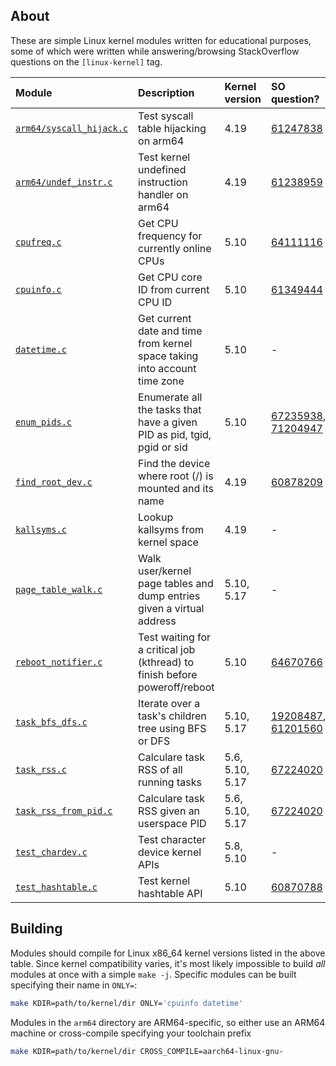 ## About

These are simple Linux kernel modules written for educational purposes, some of
which were written while answering/browsing StackOverflow questions on the
`[linux-kernel]` tag.

| Module                                             | Description                                                                | Kernel version  | SO question?                                 |
|:---------------------------------------------------|:---------------------------------------------------------------------------|:----------------|:---------------------------------------------|
| [`arm64/syscall_hijack.c`](arm64/syscall_hijack.c) | Test syscall table hijacking on arm64                                      | 4.19            | [61247838][q61247838]                        |
| [`arm64/undef_instr.c`](arm64/undef_instr.c)       | Test kernel undefined instruction handler on arm64                         | 4.19            | [61238959][q61238959]                        |
| [`cpufreq.c`](cpufreq.c)                           | Get CPU frequency for currently online CPUs                                | 5.10            | [64111116][q64111116]                        |
| [`cpuinfo.c`](cpuinfo.c)                           | Get CPU core ID from current CPU ID                                        | 5.10            | [61349444][q61349444]                        |
| [`datetime.c`](datetime.c)                         | Get current date and time from kernel space taking into account time zone  | 5.10            | -                                            |
| [`enum_pids.c`](enum_pids.c)                       | Enumerate all the tasks that have a given PID as pid, tgid, pgid or sid    | 5.10            | [67235938][q67235938], [71204947][q71204947] |
| [`find_root_dev.c`](find_root_dev.c)               | Find the device where root (/) is mounted and its name                     | 4.19            | [60878209][q60878209]                        |
| [`kallsyms.c`](kallsyms.c)                         | Lookup kallsyms from kernel space                                          | 4.19            | -                                            |
| [`page_table_walk.c`](page_table_walk.c)           | Walk user/kernel page tables and dump entries given a virtual address      | 5.10, 5.17      | -                                            |
| [`reboot_notifier.c`](reboot_notifier.c)           | Test waiting for a critical job (kthread) to finish before poweroff/reboot | 5.10            | [64670766][q64670766]                        |
| [`task_bfs_dfs.c`](task_bfs_dfs.c)                 | Iterate over a task's children tree using BFS or DFS                       | 5.10, 5.17      | [19208487][q19208487], [61201560][q61201560] |
| [`task_rss.c`](task_rss.c)                         | Calculare task RSS of all running tasks                                    | 5.6, 5.10, 5.17 | [67224020][q67224020]                        |
| [`task_rss_from_pid.c`](task_rss_from_pid.c)       | Calculare task RSS given an userspace PID                                  | 5.6, 5.10, 5.17 | [67224020][q67224020]                        |
| [`test_chardev.c`](test_chardev.c)                 | Test character device kernel APIs                                          | 5.8, 5.10       | -                                            |
| [`test_hashtable.c`](test_hashtable.c)             | Test kernel hashtable API                                                  | 5.10            | [60870788][q60870788]                        |

## Building

Modules should compile for Linux x86_64 kernel versions listed in the above
table. Since kernel compatibility varies, it's most likely impossible to build
*all* modules at once with a simple `make -j`. Specific modules can be built
specifying their name in `ONLY=`:

```bash
make KDIR=path/to/kernel/dir ONLY='cpuinfo datetime'
```

Modules in the `arm64` directory are ARM64-specific, so either use an ARM64
machine or cross-compile specifying your toolchain prefix

```bash
make KDIR=path/to/kernel/dir CROSS_COMPILE=aarch64-linux-gnu-
```

[q19208487]: https://stackoverflow.com/q/19208487/3889449
[q60870788]: https://stackoverflow.com/q/60870788/3889449
[q60878209]: https://stackoverflow.com/q/60878209/3889449
[q61201560]: https://stackoverflow.com/q/61201560/3889449
[q61238959]: https://stackoverflow.com/q/61238959/3889449
[q61247838]: https://stackoverflow.com/q/61247838/3889449
[q61349444]: https://stackoverflow.com/q/61349444/3889449
[q64111116]: https://stackoverflow.com/q/64111116/3889449
[q64670766]: https://stackoverflow.com/q/64670766/3889449
[q67224020]: https://stackoverflow.com/q/67224020/3889449
[q67235938]: https://stackoverflow.com/q/67235938/3889449
[q71204947]: https://stackoverflow.com/q/71204947/3889449
